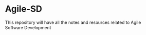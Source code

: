 # Agile-SD
This repository will have all the notes and resources related to Agile Software Development
